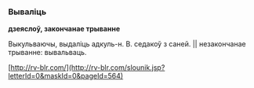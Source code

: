 ### Вываліць
**дзеяслоў, закончанае трыванне**

Выкульваючы, выдаліць адкуль-н. В. седакоў з саней. || незакончанае трыванне: вывальваць.

<a rel="author">[http://rv-blr.com/](http://rv-blr.com/slounik.jsp?letterId=0&maskId=0&pageId=564)</a>
